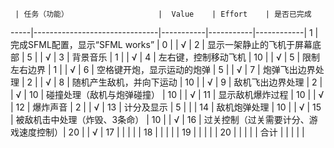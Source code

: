      | 任务（功能）                    |  Value    | Effort    | 是否已完成  
-----|-------------------------------|-----------|-----------|------------|
1    | 完成SFML配置，显示“SFML works”  | 0         |           |       √     |
2    | 显示一架静止的飞机于屏幕底部       | 5         |           |     √      |
3    | 背景音乐                       | 1         |           |      √      |
4    | 左右键，控制移动飞机             | 10        |           |       √     |
5    | 限制左右边界                    | 1         |           |        √    |
6    | 空格键开炮，显示运动的炮弹        | 5         |           |       √     |
7    | 炮弹飞出边界处理                | 2          |           |       √    |
8    | 随机产生敌机，并向下运动          | 10        |           |       √    |
9    | 敌机飞出边界处理                | 2         |           |         √   |
10   | 碰撞处理（敌机与炮弹碰撞）        | 10         |           |    √       |
11   | 显示敌机爆炸过程                | 10         |           |     √       |
12   | 爆炸声音                       | 2         |           |       √     |
13   | 计分及显示                     | 5         |           |            |
14   | 敌机炮弹处理                   | 10         |           |      √      |
15   | 被敌机击中处理（炸毁、3条命）     | 10          |           |   √        |
16   | 过关控制（过关需要计分、游戏速度控制）| 20        |           |    √       |
17   |                               |            |           |           |
18   |                               |            |           |           |
19   |                               |            |           |           |
20   |                               |            |           |           |
合计   |                              |            |           |           |


